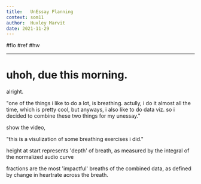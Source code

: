 ```yaml
---
title:   UnEssay Planning
context: som11
author:  Huxley Marvit
date: 2021-11-29
---
```


#flo #ref #hw 

***

# uhoh, due this morning. 
alright.

"one of the things i like to do a lot, is breathing. actully, i do it almost all the time, which is pretty cool, but anyways, i also like to do data viz. so i decided to combine these two things for my unessay."


show the video,


"this is a visulization of some breathing exercises i did."

height at start represents 'depth' of breath, as measured by the integral of the normalized audio curve

fractions are the most 'impactful' breaths of the combined data, as defined by change in heartrate across the breath.
















